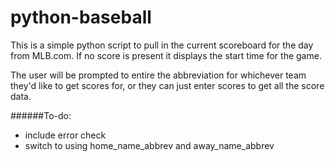 python-baseball
===============

This is a simple python script to pull in the current scoreboard for the day from MLB.com. If no score is present it displays the start time for the game.

The user will be prompted to entire the abbreviation for whichever team they'd like to get scores for, or they can just enter scores to get all the score data.

######To-do:
* include error check
* switch to using home_name_abbrev and away_name_abbrev
